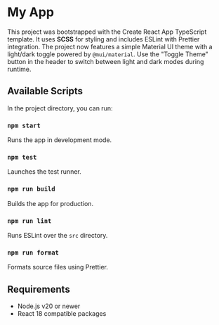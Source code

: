 # My App

This project was bootstrapped with the Create React App TypeScript template.
It uses **SCSS** for styling and includes ESLint with Prettier integration.
The project now features a simple Material UI theme with a light/dark
toggle powered by `@mui/material`.
Use the "Toggle Theme" button in the header to switch between light and
dark modes during runtime.

## Available Scripts

In the project directory, you can run:

### `npm start`

Runs the app in development mode.

### `npm test`

Launches the test runner.

### `npm run build`

Builds the app for production.

### `npm run lint`

Runs ESLint over the `src` directory.

### `npm run format`

Formats source files using Prettier.

## Requirements

- Node.js v20 or newer
- React 18 compatible packages
